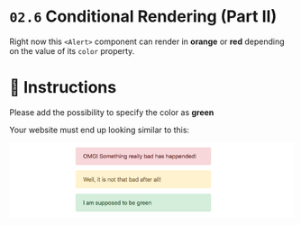 # `02.6` Conditional Rendering (Part II)

Right now this `<Alert>` component can render in **orange** or **red** depending on the value of its `color` property.

# :speech_balloon: Instructions

Please add the possibility to specify the color as **green**

Your website must end up looking similar to this:

![3 Color Alert](/_assets/3-color-alert.png)
